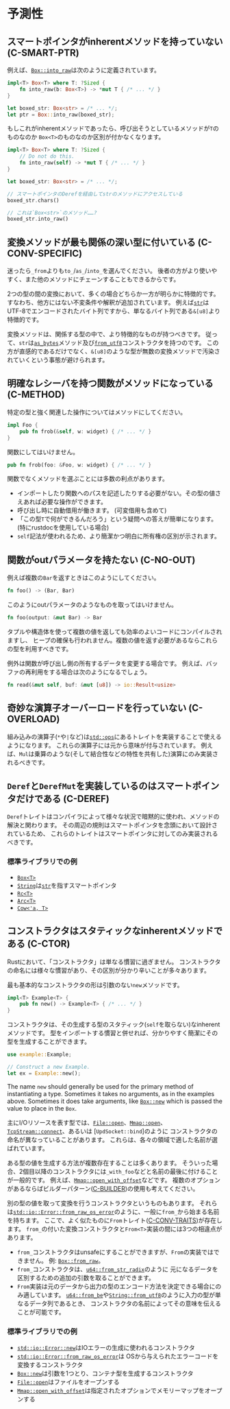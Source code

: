 # 予測性


<a id="c-smart-ptr"></a>
## スマートポインタがinherentメソッドを持っていない (C-SMART-PTR)

例えば、[`Box::into_raw`]は次のように定義されています。

[`Box::into_raw`]: https://doc.rust-lang.org/std/boxed/struct.Box.html#method.into_raw

```rust
impl<T> Box<T> where T: ?Sized {
    fn into_raw(b: Box<T>) -> *mut T { /* ... */ }
}

let boxed_str: Box<str> = /* ... */;
let ptr = Box::into_raw(boxed_str);
```

もしこれがinherentメソッドであったら、呼び出そうとしているメソッドが`T`のものなのか
`Box<T>`のものなのか区別が付かなくなります。

```rust
impl<T> Box<T> where T: ?Sized {
    // Do not do this.
    fn into_raw(self) -> *mut T { /* ... */ }
}

let boxed_str: Box<str> = /* ... */;

// スマートポインタのDerefを経由してstrのメソッドにアクセスしている
boxed_str.chars()

// これは`Box<str>`のメソッド……?
boxed_str.into_raw()
```


<a id="c-conv-specific"></a>
## 変換メソッドが最も関係の深い型に付いている (C-CONV-SPECIFIC)

迷ったら`_from`よりも`to_`/`as_`/`into_`を選んでください。
後者の方がより使いやすく、また他のメソッドにチェーンすることもできるからです。

2つの型の間の変換において、多くの場合どちらか一方が明らかに特徴的です。
すなわち、他方にはない不変条件や解釈が追加されています。
例えば[`str`]はUTF-8でエンコードされたバイト列ですから、単なるバイト列である`&[u8]`より特徴的です。

[`str`]: https://doc.rust-lang.org/std/primitive.str.html

変換メソッドは、関係する型の中で、より特徴的なものが持つべきです。
従って、`str`は[`as_bytes`]メソッド及び[`from_utf8`]コンストラクタを持つのです。
この方が直感的であるだけでなく、`&[u8]`のような型が無数の変換メソッドで汚染されていくという事態が避けられます。

[`as_bytes`]: https://doc.rust-lang.org/std/primitive.str.html#method.as_bytes
[`from_utf8`]: https://doc.rust-lang.org/std/str/fn.from_utf8.html


<a id="c-method"></a>
## 明確なレシーバを持つ関数がメソッドになっている (C-METHOD)

特定の型と強く関連した操作についてはメソッドにしてください。

```rust
impl Foo {
    pub fn frob(&self, w: widget) { /* ... */ }
}
```

関数にしてはいけません。

```rust
pub fn frob(foo: &Foo, w: widget) { /* ... */ }
```


関数でなくメソッドを選ぶことには多数の利点があります。

* インポートしたり関数へのパスを記述したりする必要がない。その型の値さえあれば必要な操作ができます。
* 呼び出し時に自動借用が働きます。 (可変借用も含めて)
* 「この型`T`で何ができるんだろう」という疑問への答えが簡単になります。 (特にrustdocを使用している場合)
* `self`記法が使われるため、より簡潔かつ明白に所有権の区別が示されます。


<a id="c-no-out"></a>
## 関数がoutパラメータを持たない (C-NO-OUT)

例えば複数の`Bar`を返すときはこのようにしてください。

```rust
fn foo() -> (Bar, Bar)
```

このようにoutパラメータのようなものを取ってはいけません。

```rust
fn foo(output: &mut Bar) -> Bar
```

タプルや構造体を使って複数の値を返しても効率のよいコードにコンパイルされますし、
ヒープの確保も行われません。複数の値を返す必要があるならこれらの型を利用すべきです。

例外は関数が呼び出し側の所有するデータを変更する場合です。
例えば、バッファの再利用をする場合は次のようになるでしょう。

```rust
fn read(&mut self, buf: &mut [u8]) -> io::Result<usize>
```


<a id="c-overload"></a>
## 奇妙な演算子オーバーロードを行っていない (C-OVERLOAD)

組み込みの演算子(`*`や`|`など)は[`std::ops`]にあるトレイトを実装することで使えるようになります。
これらの演算子には元から意味が付与されています。
例えば、`Mul`は乗算のような(そして結合性などの特性を共有した)演算にのみ実装されるべきです。

[`std::ops`]: https://doc.rust-lang.org/std/ops/index.html#traits


<a id="c-deref"></a>
## `Deref`と`DerefMut`を実装しているのはスマートポインタだけである (C-DEREF)

`Deref`トレイトはコンパイラによって様々な状況で暗黙的に使われ、メソッドの解決と関わります。
その周辺の規則はスマートポインタを念頭において設計されているため、
これらのトレイトはスマートポインタに対してのみ実装されるべきです。

### 標準ライブラリでの例

- [`Box<T>`](https://doc.rust-lang.org/std/boxed/struct.Box.html)
- [`String`](https://doc.rust-lang.org/std/string/struct.String.html)は[`str`](https://doc.rust-lang.org/std/primitive.str.html)を指すスマートポインタ
- [`Rc<T>`](https://doc.rust-lang.org/std/rc/struct.Rc.html)
- [`Arc<T>`](https://doc.rust-lang.org/std/sync/struct.Arc.html)
- [`Cow<'a, T>`](https://doc.rust-lang.org/std/borrow/enum.Cow.html)


<a id="c-ctor"></a>
## コンストラクタはスタティックなinherentメソッドである (C-CTOR)

Rustにおいて、「コンストラクタ」は単なる慣習に過ぎません。
コンストラクタの命名には様々な慣習があり、その区別が分かり辛いことが多々あります。

最も基本的なコンストラクタの形は引数のない`new`メソッドです。

```rust
impl<T> Example<T> {
    pub fn new() -> Example<T> { /* ... */ }
}
```

コンストラクタは、その生成する型のスタティック(`self`を取らない)なinherentメソッドです。
型をインポートする慣習と併せれば、分かりやすく簡潔にその型を生成することができます。

```rust
use example::Example;

// Construct a new Example.
let ex = Example::new();
```

The name `new` should generally be used for the primary method of instantiating
a type. Sometimes it takes no arguments, as in the examples above. Sometimes it
does take arguments, like [`Box::new`] which is passed the value to place in the
`Box`.

主にI/Oリソースを表す型では、[`File::open`]、[`Mmap::open`]、
[`TcpStream::connect`]、あるいは [`UpdSocket::bind`]のように
コンストラクタの命名が異なっていることがあります。
これらは、各々の領域で適した名前が選ばれています。

ある型の値を生成する方法が複数存在することは多くあります。
そういった場合、2個目以降のコンストラクタには`_with_foo`などと名前の最後に付けることが一般的です。
例えば、[`Mmap::open_with_offset`]などです。
複数のオプションがあるならばビルダーパターン([C-BUILDER])の使用も考えてください。

別の型の値を取って変換を行うコンストラクタというものもあります。
それらは[`std::io::Error::from_raw_os_error`]のように、一般に`from_`から始まる名前を持ちます。
ここで、よく似たものに`From`トレイト([C-CONV-TRAITS])が存在します。
`from_`の付いた変換コンストラクタと`From<T>`実装の間には3つの相違点があります。

- `from_`コンストラクタはunsafeにすることができますが、`From`の実装ではできません。
  例: [`Box::from_raw`]。
- `from_`コンストラクタは、[`u64::from_str_radix`]のように
  元になるデータを区別するための追加の引数を取ることができます。
- `From`実装は元のデータから出力の型のエンコード方法を決定できる場合にのみ適しています。
  [`u64::from_be`]や[`String::from_utf8`]のように入力の型が単なるデータ列であるとき、
  コンストラクタの名前によってその意味を伝えることが可能です。

[`Box::from_raw`]: https://doc.rust-lang.org/std/boxed/struct.Box.html#method.from_raw
[`u64::from_str_radix`]: https://doc.rust-lang.org/std/primitive.u64.html#method.from_str_radix
[`u64::from_be`]: https://doc.rust-lang.org/std/primitive.u64.html#method.from_be
[`String::from_utf8`]: https://doc.rust-lang.org/std/string/struct.String.html#method.from_utf8

[C-BUILDER]: type-safety.html#c-builder
[C-CONV-TRAITS]: interoperability.html#c-conv-traits

### 標準ライブラリでの例

- [`std::io::Error::new`]はIOエラーの生成に使われるコンストラクタ
- [`std::io::Error::from_raw_os_error`]は
  OSから与えられたエラーコードを変換するコンストラクタ
- [`Box::new`]は引数を1つとり、コンテナ型を生成するコンストラクタ
- [`File::open`]はファイルをオープンする
- [`Mmap::open_with_offset`]は指定されたオプションでメモリーマップをオープンする

[`File::open`]: https://doc.rust-lang.org/stable/std/fs/struct.File.html#method.open
[`Mmap::open`]: https://docs.rs/memmap/0.5.2/memmap/struct.Mmap.html#method.open
[`Mmap::open_with_offset`]: https://docs.rs/memmap/0.5.2/memmap/struct.Mmap.html#method.open_with_offset
[`TcpStream::connect`]: https://doc.rust-lang.org/stable/std/net/struct.TcpStream.html#method.connect
[`UdpSocket::bind`]: https://doc.rust-lang.org/stable/std/net/struct.UdpSocket.html#method.bind
[`std::io::Error::new`]: https://doc.rust-lang.org/std/io/struct.Error.html#method.new
[`std::io::Error::from_raw_os_error`]: https://doc.rust-lang.org/std/io/struct.Error.html#method.from_raw_os_error
[`Box::new`]: https://doc.rust-lang.org/stable/std/boxed/struct.Box.html#method.new

